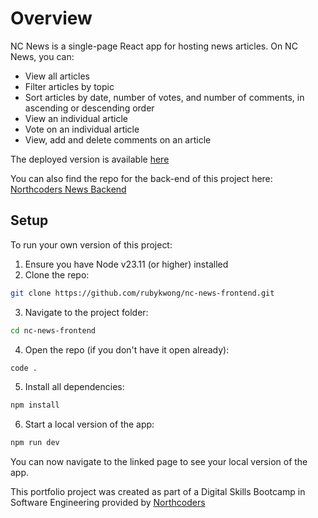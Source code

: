 # Overview
NC News is a single-page React app for hosting news articles. 
On NC News, you can:
- View all articles
- Filter articles by topic
- Sort articles by date, number of votes, and number of comments, in ascending or descending order
- View an individual article
- Vote on an individual article
- View, add and delete comments on an article

The deployed version is available [here](https://nc-news-ruby.netlify.app/)

You can also find the repo for the back-end of this project here: [Northcoders News Backend](https://github.com/rubykwong/nc-news)

## Setup
To run your own version of this project:
1. Ensure you have Node v23.11 (or higher) installed
2. Clone the repo: 
```bash
git clone https://github.com/rubykwong/nc-news-frontend.git
```
3. Navigate to the project folder:
```bash
cd nc-news-frontend
```
4. Open the repo (if you don't have it open already):
```bash
code .
```
5. Install all dependencies:
```bash
npm install
```
6. Start a local version of the app:
```bash
npm run dev
```

You can now navigate to the linked page to see your local version of the app. 

This portfolio project was created as part of a Digital Skills Bootcamp in Software Engineering provided by [Northcoders](https://northcoders.com/)
